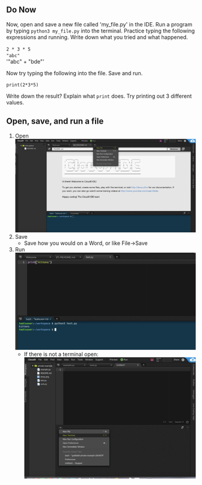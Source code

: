 ## Do Now
Now, open and save a new file called 'my_file.py' in the IDE. Run a program by typing `python3 my_file.py` into the terminal. Practice typing the following expressions and  running. Write down what you tried and what happened.
 
`2 * 3 * 5`
<br>
`"abc"`
<br>
'"abc" + "bde"'
<br>

Now try typing the following into the file. Save and run. 
```
print(2*3*5)
```
Write down the result? Explain what `print` does. Try printing out 3 different values.


## Open, save, and run a file 
1. Open
![Open A file](new_file_photo.png)
2. Save
    * Save how you would on a Word, or like File->Save
3. Run 
![Run Python 3](running_file_python3.png)
    * If there is not a terminal open: 
    ![New Terminal](new_terminal_photo.png)


